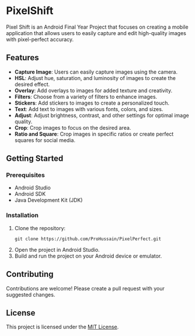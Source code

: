 <!DOCTYPE html>
<html>
<body>
	<h1>PixelShift</h1>
	<p>Pixel Shift is an Android Final Year Project that focuses on creating a mobile application that allows users to easily capture and edit high-quality images with pixel-perfect accuracy.</p>

<h2>Features</h2>
<ul>
	<li><strong>Capture Image</strong>: Users can easily capture images using the camera.</li>
	<li><strong>HSL</strong>: Adjust hue, saturation, and luminosity of images to create the desired effect.</li>
	<li><strong>Overlay</strong>: Add overlays to images for added texture and creativity.</li>
	<li><strong>Filters</strong>: Choose from a variety of filters to enhance images.</li>
	<li><strong>Stickers</strong>: Add stickers to images to create a personalized touch.</li>
	<li><strong>Text</strong>: Add text to images with various fonts, colors, and sizes.</li>
	<li><strong>Adjust</strong>: Adjust brightness, contrast, and other settings for optimal image quality.</li>
	<li><strong>Crop</strong>: Crop images to focus on the desired area.</li>
	<li><strong>Ratio and Square</strong>: Crop images in specific ratios or create perfect squares for social media.</li>
</ul>

<h2>Getting Started</h2>
<h3>Prerequisites</h3>
<ul>
	<li>Android Studio</li>
	<li>Android SDK</li>
	<li>Java Development Kit (JDK)</li>
</ul>

<h3>Installation</h3>
<ol>
	<li>Clone the repository: 
		<pre><code>git clone https://github.com/ProHussain/PixelPerfect.git</code></pre>
	</li>
	<li>Open the project in Android Studio.</li>
	<li>Build and run the project on your Android device or emulator.</li>
</ol>

<h2>Contributing</h2>
<p>Contributions are welcome! Please create a pull request with your suggested changes.</p>

<h2>License</h2>
<p>This project is licensed under the <a href="https://opensource.org/licenses/MIT">MIT License</a>.</p>
</body>
</html>
